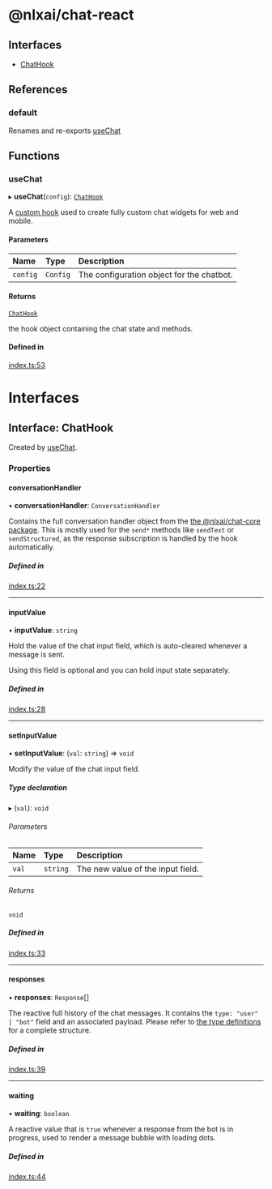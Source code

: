 <a name="readmemd"></a>

# @nlxai/chat-react

## Interfaces

- [ChatHook](#interfaceschathookmd)

## References

### default

Renames and re-exports [useChat](#usechat)

## Functions

### useChat

▸ **useChat**(`config`): [`ChatHook`](#interfaceschathookmd)

A [custom hook](https://react.dev/learn/reusing-logic-with-custom-hooks)
used to create fully custom chat widgets for web and mobile.

#### Parameters

| Name     | Type     | Description                               |
| :------- | :------- | :---------------------------------------- |
| `config` | `Config` | The configuration object for the chatbot. |

#### Returns

[`ChatHook`](#interfaceschathookmd)

the hook object containing the chat state and methods.

#### Defined in

[index.ts:53](https://github.com/nlxai/sdk/blob/4ed1b691443f6f0d50583f93b653454e560516a7/packages/chat-react/src/index.ts#L53)

<a name="indexmd"></a>

# Interfaces

<a name="interfaceschathookmd"></a>

## Interface: ChatHook

Created by [useChat](#usechat).

### Properties

#### conversationHandler

• **conversationHandler**: `ConversationHandler`

Contains the full conversation handler object from the [the @nlxai/chat-core package](https://github.com/nlxai/chat-sdk/blob/master/packages/chat-core/README.md).
This is mostly used for the `send*` methods like `sendText` or `sendStructured`, as the response subscription is
handled by the hook automatically.

##### Defined in

[index.ts:22](https://github.com/nlxai/sdk/blob/4ed1b691443f6f0d50583f93b653454e560516a7/packages/chat-react/src/index.ts#L22)

---

#### inputValue

• **inputValue**: `string`

Hold the value of the chat input field, which is auto-cleared whenever a message is sent.

Using this field is optional and you can hold input state separately.

##### Defined in

[index.ts:28](https://github.com/nlxai/sdk/blob/4ed1b691443f6f0d50583f93b653454e560516a7/packages/chat-react/src/index.ts#L28)

---

#### setInputValue

• **setInputValue**: (`val`: `string`) => `void`

Modify the value of the chat input field.

##### Type declaration

▸ (`val`): `void`

###### Parameters

| Name  | Type     | Description                       |
| :---- | :------- | :-------------------------------- |
| `val` | `string` | The new value of the input field. |

###### Returns

`void`

##### Defined in

[index.ts:33](https://github.com/nlxai/sdk/blob/4ed1b691443f6f0d50583f93b653454e560516a7/packages/chat-react/src/index.ts#L33)

---

#### responses

• **responses**: `Response`[]

The reactive full history of the chat messages.
It contains the `type: "user" | "bot"` field and an associated payload.
Please refer to [the type definitions](https://developers.nlx.ai/headless-api-reference#response) for a complete structure.

##### Defined in

[index.ts:39](https://github.com/nlxai/sdk/blob/4ed1b691443f6f0d50583f93b653454e560516a7/packages/chat-react/src/index.ts#L39)

---

#### waiting

• **waiting**: `boolean`

A reactive value that is `true` whenever a response from the bot is in progress, used to render a message
bubble with loading dots.

##### Defined in

[index.ts:44](https://github.com/nlxai/sdk/blob/4ed1b691443f6f0d50583f93b653454e560516a7/packages/chat-react/src/index.ts#L44)

